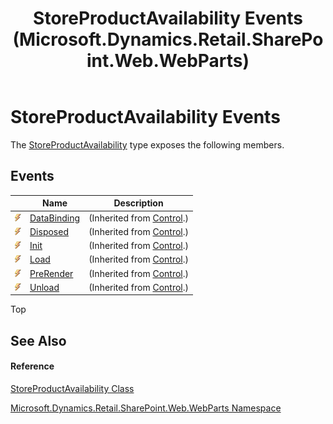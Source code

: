 ﻿---
title: StoreProductAvailability Events (Microsoft.Dynamics.Retail.SharePoint.Web.WebParts)
TOCTitle: StoreProductAvailability Events
ms:assetid: Events.T:Microsoft.Dynamics.Retail.SharePoint.Web.WebParts.StoreProductAvailability
ms:mtpsurl: https://technet.microsoft.com/en-us/library/microsoft.dynamics.retail.sharepoint.web.webparts.storeproductavailability_events(v=AX.60)
ms:contentKeyID: 62202894
ms.date: 05/18/2015
mtps_version: v=AX.60
---

# StoreProductAvailability Events

The [StoreProductAvailability](storeproductavailability-class-microsoft-dynamics-retail-sharepoint-web-webparts.md) type exposes the following members.

## Events

<table>
<thead>
<tr class="header">
<th> </th>
<th>Name</th>
<th>Description</th>
</tr>
</thead>
<tbody>
<tr class="odd">
<td><img src="images/Dn998623.pubevent(en-us,AX.60).gif" title="Public event" alt="Public event" /></td>
<td><a href="https://technet.microsoft.com/en-us/library/6h0fs4kf(v=ax.60)">DataBinding</a></td>
<td>(Inherited from <a href="https://technet.microsoft.com/en-us/library/983zwx2h(v=ax.60)">Control</a>.)</td>
</tr>
<tr class="even">
<td><img src="images/Dn998623.pubevent(en-us,AX.60).gif" title="Public event" alt="Public event" /></td>
<td><a href="https://technet.microsoft.com/en-us/library/248yxdas(v=ax.60)">Disposed</a></td>
<td>(Inherited from <a href="https://technet.microsoft.com/en-us/library/983zwx2h(v=ax.60)">Control</a>.)</td>
</tr>
<tr class="odd">
<td><img src="images/Dn998623.pubevent(en-us,AX.60).gif" title="Public event" alt="Public event" /></td>
<td><a href="https://technet.microsoft.com/en-us/library/ddx12zse(v=ax.60)">Init</a></td>
<td>(Inherited from <a href="https://technet.microsoft.com/en-us/library/983zwx2h(v=ax.60)">Control</a>.)</td>
</tr>
<tr class="even">
<td><img src="images/Dn998623.pubevent(en-us,AX.60).gif" title="Public event" alt="Public event" /></td>
<td><a href="https://technet.microsoft.com/en-us/library/abk3yt37(v=ax.60)">Load</a></td>
<td>(Inherited from <a href="https://technet.microsoft.com/en-us/library/983zwx2h(v=ax.60)">Control</a>.)</td>
</tr>
<tr class="odd">
<td><img src="images/Dn998623.pubevent(en-us,AX.60).gif" title="Public event" alt="Public event" /></td>
<td><a href="https://technet.microsoft.com/en-us/library/768a7bzf(v=ax.60)">PreRender</a></td>
<td>(Inherited from <a href="https://technet.microsoft.com/en-us/library/983zwx2h(v=ax.60)">Control</a>.)</td>
</tr>
<tr class="even">
<td><img src="images/Dn998623.pubevent(en-us,AX.60).gif" title="Public event" alt="Public event" /></td>
<td><a href="https://technet.microsoft.com/en-us/library/fxf48ycz(v=ax.60)">Unload</a></td>
<td>(Inherited from <a href="https://technet.microsoft.com/en-us/library/983zwx2h(v=ax.60)">Control</a>.)</td>
</tr>
</tbody>
</table>


Top

## See Also

#### Reference

[StoreProductAvailability Class](storeproductavailability-class-microsoft-dynamics-retail-sharepoint-web-webparts.md)

[Microsoft.Dynamics.Retail.SharePoint.Web.WebParts Namespace](microsoft-dynamics-retail-sharepoint-web-webparts-namespace.md)

